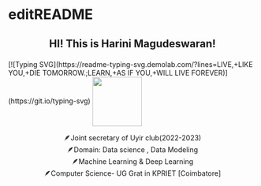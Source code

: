 # editREADME
<h2><p align="center"> HI! This is Harini Magudeswaran! </h2>
[![Typing SVG](https://readme-typing-svg.demolab.com/?lines=LIVE,+LIKE YOU,+DIE TOMORROW.;LEARN,+AS IF YOU,+WILL LIVE FOREVER)](https://git.io/typing-svg)
   <img align='center' src="https://encrypted-tbn3.gstatic.com/images?q=tbn:ANd9GcQAWtuKdtJSxRv27SjCvfQM1yn3gSVVEQtLesWKjkQ4gK8dwiDn"
   width="100" height="100" >

<P align = "center">
🪶Joint secretary of Uyir club(2022-2023) <br> 🪶Domain: Data science , Data Modeling <br>🪶Machine Learning & Deep Learning<br> 
🪶Computer Science- UG Grat in KPRIET [Coimbatore]


